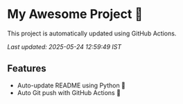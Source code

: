 # My Awesome Project 🚀

This project is automatically updated using GitHub Actions.

_Last updated: 2025-05-24 12:59:49 IST_

## Features
- Auto-update README using Python 🐍
- Auto Git push with GitHub Actions 🤖
